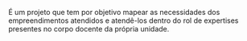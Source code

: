 É um projeto que tem por objetivo mapear as necessidades dos empreendimentos atendidos e atendê-los dentro do rol de expertises presentes no corpo docente da própria unidade.
